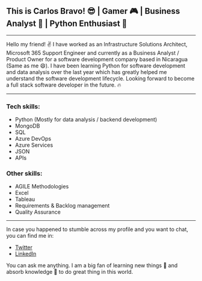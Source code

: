 
##  This is Carlos Bravo! :sunglasses:  |  Gamer :video_game: | Business Analyst :eyes: |  Python Enthusiast :snake:
***
Hello my friend! :v: I have worked as an Infrastructure Solutions Architect, Microsoft 365 Support Engineer and currently as a Business Analyst / Product Owner
for a software development company based in Nicaragua (Same as me :smile:). I have been learning Python for software development and data analysis over the last year
which has greatly helped me understand the software development lifecycle. Looking forward to become a full stack software developer in the future. :fire:
***
### Tech skills:
* Python (Mostly for data analysis / backend development)
* MongoDB
* SQL
* Azure DevOps
* Azure Services
* JSON
* APIs
### Other skills:
* AGILE Methodologies
* Excel
* Tableau
* Requirements & Backlog management
* Quality Assurance
***
In case you happened to stumble across my profile and you want to chat, you can find me in:
* [Twitter](https://twitter.com/spirit94charlie)
* [LinkedIn](https://www.linkedin.com/in/carlos-bravo-48b551155)  

You can ask me anything. I am a big fan of learning new things :wrench: and absorb knowledge :brain: to do great thing in this world.
